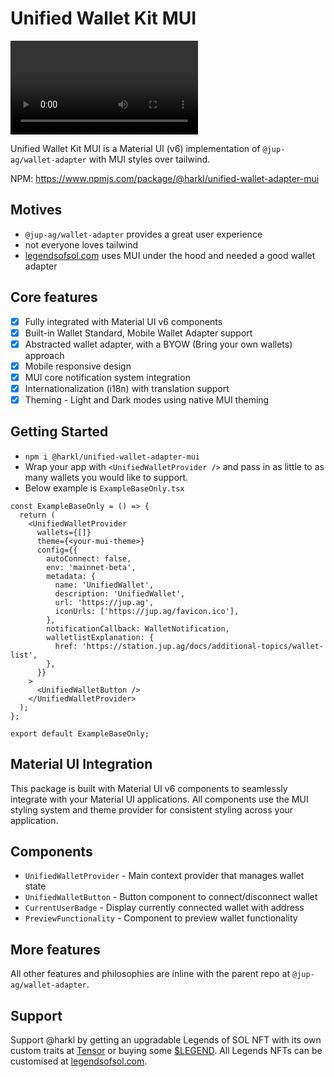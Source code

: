 # Unified Wallet Kit MUI

![Demo Video](https://raw.githubusercontent.com/your-username/your-repo/main/public/mui-jup.mp4)

Unified Wallet Kit MUI is a Material UI (v6) implementation of `@jup-ag/wallet-adapter` with MUI styles over tailwind.

NPM: https://www.npmjs.com/package/@harkl/unified-wallet-adapter-mui

## Motives

- `@jup-ag/wallet-adapter` provides a great user experience 
- not everyone loves tailwind
- [legendsofsol.com](https://legendsofsol.com) uses MUI under the hood and needed a good wallet adapter

## Core features

- [x] Fully integrated with Material UI v6 components
- [x] Built-in Wallet Standard, Mobile Wallet Adapter support
- [x] Abstracted wallet adapter, with a BYOW (Bring your own wallets) approach
- [x] Mobile responsive design
- [x] MUI core notification system integration
- [x] Internationalization (i18n) with translation support
- [x] Theming - Light and Dark modes using native MUI theming

## Getting Started

- `npm i @harkl/unified-wallet-adapter-mui`
- Wrap your app with `<UnifiedWalletProvider />` and pass in as little to as many wallets you would like to support.
- Below example is `ExampleBaseOnly.tsx`

```tsx
const ExampleBaseOnly = () => {
  return (
    <UnifiedWalletProvider
      wallets={[]}
      theme={<your-mui-theme>}
      config={{
        autoConnect: false,
        env: 'mainnet-beta',
        metadata: {
          name: 'UnifiedWallet',
          description: 'UnifiedWallet',
          url: 'https://jup.ag',
          iconUrls: ['https://jup.ag/favicon.ico'],
        },
        notificationCallback: WalletNotification,
        walletlistExplanation: {
          href: 'https://station.jup.ag/docs/additional-topics/wallet-list',
        },
      }}
    >
      <UnifiedWalletButton />
    </UnifiedWalletProvider>
  );
};

export default ExampleBaseOnly;
```

## Material UI Integration

This package is built with Material UI v6 components to seamlessly integrate with your Material UI applications. All components use the MUI styling system and theme provider for consistent styling across your application.

## Components

- `UnifiedWalletProvider` - Main context provider that manages wallet state
- `UnifiedWalletButton` - Button component to connect/disconnect wallet
- `CurrentUserBadge` - Display currently connected wallet with address
- `PreviewFunctionality` - Component to preview wallet functionality

## More features

All other features and philosophies are inline with the parent repo at `@jup-ag/wallet-adapter`.

## Support

Support @harkl by getting an upgradable Legends of SOL NFT with its own custom traits at [Tensor](https://www.tensor.trade/trade/legends_of_sol) or buying some [$LEGEND](https://app.meteora.ag/pools/wGE6ab1eDxT2pJenpLkF8SkHLxkqMP2rgdnviZnoQCN). All Legends NFTs can be customised at [legendsofsol.com](https://legendsofsol.com).

